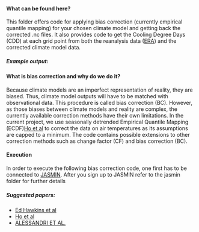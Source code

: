 
#### What can be found here? 
This folder offers code for applying bias correction (currently empirical quantile mapping) for your chosen climate model and getting back the corrected .nc files. It also provides code to get the Cooling Degree Days (CDD) at each grid point from both the reanalysis data ([ERA](https://www.ecmwf.int/en/forecasts/datasets/reanalysis-datasets/era-interim)) and the corrected climate model data.

##### Example output: 


#### What is bias correction and why do we do it? 
Because climate models are an imperfect representation of reality, they are biased. Thus, climate model outputs will have to be matched with observational data. This procedure is called bias correction (BC). 
However, as those biases between climate models and reality are complex, the currently available correction methods have their own limitations. In the current project, we use seasonally detrended  Empirical Quantile Mapping (ECDF)[Ho et al](https://journals.ametsoc.org/doi/pdf/10.1175/2011BAMS3110.1) to correct the data on air temperatures as its assumptions are capped to a minimum. The code contains possible extensions to other correction methods such as change factor (CF) and bias correction (BC).


#### Execution
In order to execute the following bias correction code, one first has to be connected to [JASMIN](http://www.jasmin.ac.uk). 
After you sign up to JASMIN refer to the jasmin folder for further details





##### Suggested papers:
- [Ed Hawkins et al](https://www.sciencedirect.com/science/article/pii/S0168192312001372)
- [Ho et al](https://journals.ametsoc.org/doi/pdf/10.1175/2011BAMS3110.1)
- [ALESSANDRI ET AL.](https://journals.ametsoc.org/doi/pdf/10.1175/2010MWR3417.1)


